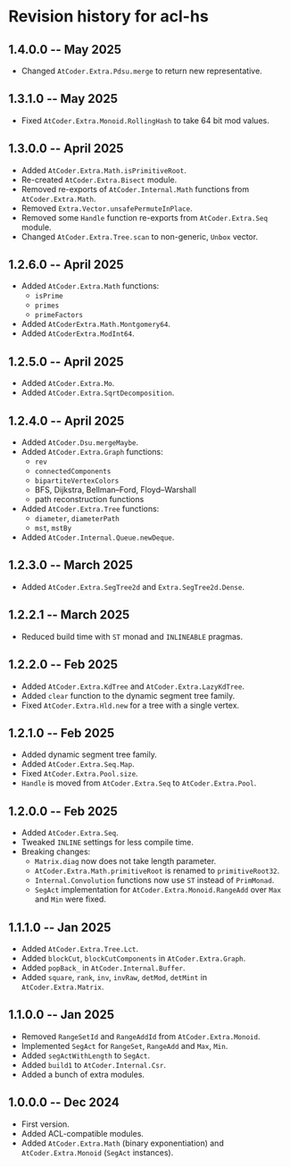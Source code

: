 # Revision history for acl-hs

## 1.4.0.0 -- May 2025

- Changed `AtCoder.Extra.Pdsu.merge` to return new representative.

## 1.3.1.0 -- May 2025

- Fixed `AtCoder.Extra.Monoid.RollingHash` to take 64 bit mod values.

## 1.3.0.0 -- April 2025

- Added `AtCoder.Extra.Math.isPrimitiveRoot`.
- Re-created `AtCoder.Extra.Bisect` module.
- Removed re-exports of `AtCoder.Internal.Math` functions from `AtCoder.Extra.Math`.
- Removed `Extra.Vector.unsafePermuteInPlace`.
- Removed some `Handle` function re-exports from `AtCoder.Extra.Seq` module.
- Changed `AtCoder.Extra.Tree.scan` to non-generic, `Unbox` vector.

## 1.2.6.0 -- April 2025

- Added `AtCoder.Extra.Math` functions:
  - `isPrime`
  - `primes`
  - `primeFactors`
- Added `AtCoderExtra.Math.Montgomery64`.
- Added `AtCoderExtra.ModInt64`.

## 1.2.5.0 -- April 2025

- Added `AtCoder.Extra.Mo`.
- Added `AtCoder.Extra.SqrtDecomposition`.

## 1.2.4.0 -- April 2025

- Added `AtCoder.Dsu.mergeMaybe`.
- Added `AtCoder.Extra.Graph` functions:
  - `rev`
  - `connectedComponents`
  - `bipartiteVertexColors`
  - BFS, Dijkstra, Bellman–Ford, Floyd–Warshall
  - path reconstruction functions
- Added `AtCoder.Extra.Tree` functions:
  - `diameter`, `diameterPath`
  - `mst`, `mstBy`
- Added `AtCoder.Internal.Queue.newDeque`.

## 1.2.3.0 -- March 2025

- Added `AtCoder.Extra.SegTree2d` and `Extra.SegTree2d.Dense`.

## 1.2.2.1 -- March 2025

- Reduced build time with `ST` monad and `INLINEABLE` pragmas.

## 1.2.2.0 -- Feb 2025

- Added `AtCoder.Extra.KdTree` and `AtCoder.Extra.LazyKdTree`.
- Added `clear` function to the dynamic segment tree family.
- Fixed `AtCoder.Extra.Hld.new` for a tree with a single vertex.

## 1.2.1.0 -- Feb 2025

- Added dynamic segment tree family.
- Added `AtCoder.Extra.Seq.Map`.
- Fixed `AtCoder.Extra.Pool.size`.
- `Handle` is moved from `AtCoder.Extra.Seq` to `AtCoder.Extra.Pool`.

## 1.2.0.0 -- Feb 2025

- Added `AtCoder.Extra.Seq`.
- Tweaked `INLINE` settings for less compile time.
- Breaking changes:
  - `Matrix.diag` now does not take length parameter.
  - `AtCoder.Extra.Math.primitiveRoot` is renamed to `primitiveRoot32`.
  - `Internal.Convolution` functions now use `ST` instead of `PrimMonad`.
  - `SegAct` implementation for `AtCoder.Extra.Monoid.RangeAdd` over `Max` and `Min` were fixed.

## 1.1.1.0 -- Jan 2025

- Added `AtCoder.Extra.Tree.Lct`.
- Added `blockCut`, `blockCutComponents` in `AtCoder.Extra.Graph`.
- Added `popBack_` in `AtCoder.Internal.Buffer`.
- Added `square`, `rank`, `inv`, `invRaw`, `detMod`, `detMint` in `AtCoder.Extra.Matrix`.

## 1.1.0.0 -- Jan 2025

- Removed `RangeSetId` and `RangeAddId` from `AtCoder.Extra.Monoid`.
- Implemented `SegAct` for `RangeSet`, `RangeAdd` and `Max`, `Min`.
- Added `segActWithLength` to `SegAct`.
- Added `build1` to `AtCoder.Internal.Csr`.
- Added a bunch of extra modules.

## 1.0.0.0 -- Dec 2024

- First version.
- Added ACL-compatible modules.
- Added `AtCoder.Extra.Math` (binary exponentiation) and `AtCoder.Extra.Monoid` (`SegAct` instances).

